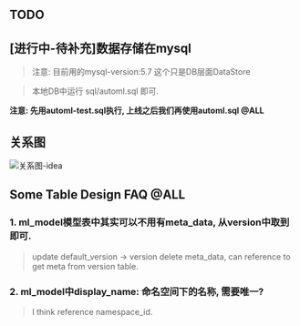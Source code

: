 
## TODO

## [进行中-待补充]数据存储在mysql

> 注意: 目前用的mysql-version:5.7
> 这个只是DB层面DataStore

> 本地DB中运行 sql/automl.sql 即可.

<b> 注意: 先用automl-test.sql执行, 上线之后我们再使用automl.sql @ALL </b>

## 关系图
![关系图-idea](https://img-blog.csdnimg.cn/2f92476c2e4f4bdbacaa93130af3a989.png)


## Some Table Design FAQ @ALL

### 1. ml_model模型表中其实可以不用有meta_data, 从version中取到即可.
> update default_version -> version
> delete meta_data, can reference  to get meta from version table.

### 2. ml_model中display_name: 命名空间下的名称, 需要唯一?
> I think reference namespace_id.

###

